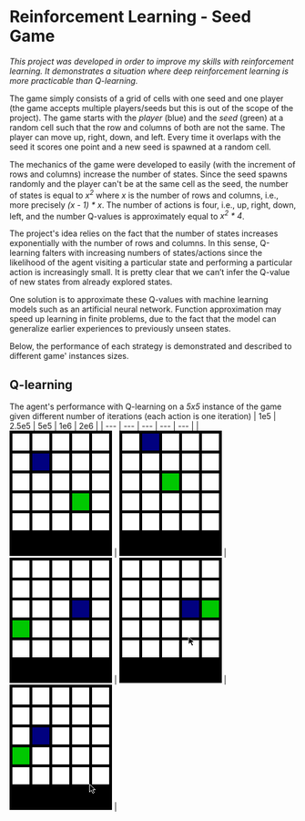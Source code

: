 # Reinforcement Learning - Seed Game

*This project was developed in order to improve my skills with reinforcement learning. It demonstrates a situation where deep reinforcement learning is more practicable than Q-learning.*

The game simply consists of a grid of cells with one seed and one player (the game accepts multiple players/seeds but this is out of the scope of the project). The game starts with the *player* (blue) and the *seed* (green) at a random cell such that the row and columns of both are not the same. The player can move up, right, down, and left. Every time it overlaps with the seed it scores one point and a new seed is spawned at a random cell.

The mechanics of the game were developed to easily (with the increment of rows and columns) increase the number of states. Since the seed spawns randomly and the player can't be at the same cell as the seed, the number of states is equal to *x<sup>2</sup>* where *x* is the number of rows and columns, i.e., more precisely *(x - 1) * x*. The number of actions is four, i.e., up, right, down, left, and the number Q-values is approximately equal to *x<sup>2</sup> * 4*.

The project's idea relies on the fact that the number of states increases exponentially with the number of rows and columns. In this sense, Q-learning falters with increasing numbers of states/actions since the likelihood of the agent visiting a particular state and performing a particular action is increasingly small. It is pretty clear that we can’t infer the Q-value of new states from already explored states. 

One solution is to approximate these Q-values with machine learning models such as an artificial neural network. Function approximation may speed up learning in finite problems, due to the fact that the model can generalize earlier experiences to previously unseen states.

Below, the performance of each strategy is demonstrated and described to different game' instances sizes.

## Q-learning
The agent's performance with Q-learning on a *5x5* instance of the game given different number of iterations (each action is one iteration)
| 1e5 | 2.5e5 | 5e5 | 1e6 | 2e6 |
| --- | --- | --- | --- | --- |
| ![](images/100000.gif) | ![](images/250000.gif) | ![](images/500000.gif) | ![](images/1000000.gif) | ![](images/2000000.gif) | 
 
